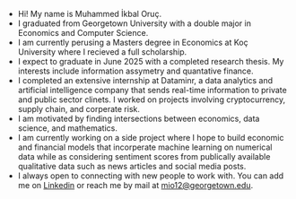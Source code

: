 - Hi! My name is Muhammed İkbal Oruç.
- I graduated from Georgetown University with a double major in Economics and Computer Science.
- I am currently perusing a Masters degree in Economics at Koç University where I recieved a full scholarship.
- I expect to graduate in June 2025 with a completed research thesis. My interests include information assymetry and quantative finance.
- I completed an extensive internship at Dataminr, a data analytics and artificial intelligence company that sends real-time information to private and public sector clinets. I worked on projects involving cryptocurrency, supply chain, and corperate risk.
- I am motivated by finding intersections between economics, data science, and mathematics. 
- I am currently working on a side project where I hope to build economic and financial models that incorperate machine learning on numerical data while as considering sentiment scores from publically available qualitative data such as news articles and social media posts.
- I always open to connecting with new people to work with. You can add me on [Linkedin](https://www.linkedin.com/in/muhammed-oruc-94b8211b7/) or reach me by mail at mio12@georgetown.edu.
